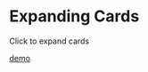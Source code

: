 # Expanding Cards

Click to expand cards

[demo](https://unknown-cat.github.io/projects/expanding-cards)